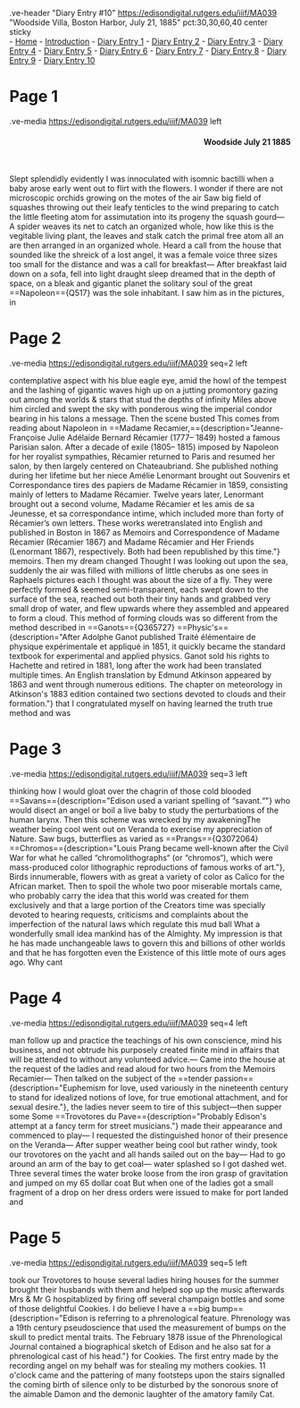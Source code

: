 .ve-header "Diary Entry #10" https://edisondigital.rutgers.edu/iiif/MA039 "Woodside Villa, Boston Harbor, July 21, 1885" pct:30,30,60,40 center sticky     
    - [Home](/)
    - [Introduction](/introduction)
    - [Diary Entry 1](/1)
    - [Diary Entry 2](/2)
    - [Diary Entry 3](/3)
    - [Diary Entry 4](/4)
    - [Diary Entry 5](/5)
    - [Diary Entry 6](/6)
    - [Diary Entry 7](/7)
    - [Diary Entry 8](/8)
    - [Diary Entry 9](/9)
    - [Diary Entry 10](/10)

# Page 1

.ve-media https://edisondigital.rutgers.edu/iiif/MA039 left

<div style="text-align: right"><h4>Woodside July 21 1885</h4><br></div>

Slept splendidly evidently I was innoculated with isomnic bactilli when a baby arose early went out to flirt with the flowers. I wonder if there are not microscopic orchids growing on the motes of the air Saw big field of squashes throwing out their leafy tenticles to the wind preparing to catch the little fleeting atom for assimutation into its progeny the squash gourd— A spider weaves its net to catch an organized whole, how like this is the vegitable living plant, the leaves and stalk catch the primal free atom all an are then arranged in an organized whole. Heard a call from the house that sounded like the shreick of a lost angel, it was a female voice three sizes too small for the distance and was a call for breakfast— After breakfast laid down on a sofa, fell into light draught sleep dreamed that in the depth of space, on a bleak and gigantic planet the solitary soul of the great ==Napoleon=={Q517} was the sole inhabitant. I saw him as in the pictures, in

# Page 2

.ve-media https://edisondigital.rutgers.edu/iiif/MA039 seq=2 left

contemplative aspect with his blue eagle eye, amid the howl of the tempest and the lashing of gigantic waves high up on a jutting promontory gazing out among the worlds & stars that stud the depths of infinity Miles above him circled and swept the sky with ponderous wing the imperial condor bearing in his talons a message. Then the scene busted This comes from reading about Napoleon in ==Madame Recamier,=={description="Jeanne- Françoise Julie Adélaïde Bernard Récamier (1777– 1849) hosted a famous Parisian salon. After a decade of exile (1805– 1815) imposed by Napoleon for her royalist sympathies, Récamier returned to Paris and resumed her salon, by then largely centered on Chateaubriand. She published nothing during her lifetime but her niece Amélie Lenormant brought out Souvenirs et Correspondance tires des papiers de Madame Récamier in 1859, consisting mainly of letters to Madame Récamier. Twelve years later, Lenormant brought out a second volume, Madame Récamier et les amis de sa Jeunesse, et sa correspondance intime, which included more than forty of Récamier’s own letters. These works weretranslated into English and published in Boston in 1867 as Memoirs and Correspondence of Madame Récamier (Récamier 1867) and Madame Récamier and Her Friends (Lenormant 1867), respectively. Both had been republished by this time."} memoirs. Then my dream changed Thought I was looking out upon the sea, suddenly the air was filled with millions of little cherubs as one sees in Raphaels pictures each I thought was about the size of a fly. They were perfectly formed & seemed semi-transparent, each swept down to the surface of the sea, reached out both their tiny hands and grabbed very small drop of water, and flew upwards where they assembled and appeared to form a cloud. This method of forming clouds was so different from the method described in ==Ganots=={Q365727} ==Physic's=={description="After Adolphe Ganot published Traité élémentaire de physique expérimentale et appliqué in 1851, it quickly became the standard textbook for experimental and applied physics. Ganot sold his rights to Hachette and retired in 1881, long after the work had been translated multiple times. An English translation by Edmund Atkinson appeared by 1863 and went through numerous editions. The chapter on meteorology in Atkinson's 1883 edition contained two sections devoted to clouds and their formation."} that I congratulated myself on having learned the truth true method and was

# Page 3

.ve-media https://edisondigital.rutgers.edu/iiif/MA039 seq=3 left

thinking how I would gloat over the chagrin of those cold blooded ==Savans=={description="Edison used a variant spelling of “savant.“"} who would disect an angel or boil a live baby to study the perturbations of the human larynx. Then this scheme was wrecked by my awakeningThe weather being cool went out on Veranda to exercise my appreciation of Nature. Saw bugs, butterflies as varied as ==Prangs=={Q3072064} ==Chromos=={description="Louis Prang became well-known after the Civil War for what he called “chromolithographs“ (or “chromos“), which were mass-produced color lithographic reproductions of famous works of art."}, Birds innumerable, flowers with as great a variety of color as Calico for the African market. Then to spoil the whole two poor miserable mortals came, who probably carry the idea that this world was created for them exclusively and that a large portion of the Creators time was specially devoted to hearing requests, criticisms and complaints about the imperfection of the natural laws which regulate this mud ball What a wonderfully small idea mankind has of the Almighty. My impression is that he has made unchangeable laws to govern this and billions of other worlds and that he has forgotten even the Existence of this little mote of ours ages ago. Why cant
    
# Page 4

.ve-media https://edisondigital.rutgers.edu/iiif/MA039 seq=4 left

man follow up and practice the teachings of his own conscience, mind his business, and not obtrude his purposely created finite mind in affairs that will be attended to without any volunteed advice.— Came into the house at the request of the ladies and read aloud for two hours from the Memoirs Recamier— Then talked on the subject of the ==tender passion=={description="Euphemism for love, used variously in the nineteenth century to stand for idealized notions of love, for true emotional attachment, and for sexual desire."}, the ladies never seem to tire of this subject—then supper some Some ==Trovotores du Pave=={description="Probably Edison's attempt at a fancy term for street musicians."} made their appearance and commenced to play— I requested the distinguished honor of their presence on the Veranda— After supper weather being cool but rather windy, took our trovotores on the yacht and all hands sailed out on the bay— Had to go around an arm of the bay to get coal— water splashed so I got dashed wet. Three several times the water broke loose from the iron grasp of gravitation and jumped on my 65 dollar coat But when one of the ladies got a small fragment of a drop on her dress orders were issued to make for port landed and
    
# Page 5

.ve-media https://edisondigital.rutgers.edu/iiif/MA039 seq=5 left

took our Trovotores to house several ladies hiring houses for the summer brought their husbands with them and helped sop up the music afterwards Mrs & Mr G hospitablized by firing off several champaign bottles and some of those delightful Cookies. I do believe I have a ==big bump=={description="Edison is referring to a phrenological feature. Phrenology was a 19th century pseudoscience that used the measurement of bumps on the skull to predict mental traits. The February 1878 issue of the Phrenological Journal contained a biographical sketch of Edison and he also sat for a phrenological cast of his head."} for Cookies. The first entry made by the recording angel on my behalf was for stealing my mothers cookies. 11 o'clock came and the pattering of many footsteps upon the stairs signalled the coming birth of silence only to be disturbed by the sonorous snore of the aimable Damon and the demonic laughter of the amatory family Cat.
